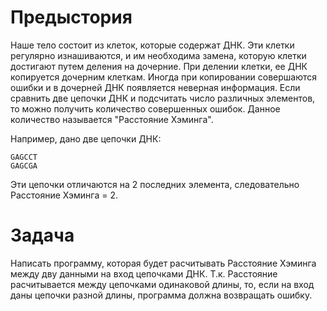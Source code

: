 # Предыстория

Наше тело состоит из клеток, которые содержат ДНК. Эти клетки регулярно изнашиваются, и им необходима замена,
которую клетки достигают путем деления на дочерние. При делении клетки, ее ДНК копируется дочерним клеткам.
Иногда при копировании совершаются ошибки и в дочерней ДНК появляется неверная информация. Если сравнить две цепочки
ДНК и подсчитать число различных элементов, то можно получить количество совершенных ошибок. Данное количество называется "Расстояние Хэминга".

Например, дано две цепочки ДНК:

```text
GAGCCT
GAGCGA
```

Эти цепочки отличаются на 2 последних элемента, следовательно Расстояние Хэминга = 2.

# Задача

Написать программу, которая будет расчитывать Расстояние Хэминга между дву данными на вход цепочками ДНК.
Т.к. Расстояние расчитывается между цепочками одинаковой длины, то, если на вход даны цепочки разной длины,
программа должна возвращать ошибку.
